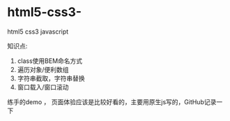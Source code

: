 # html5-css3-
html5  css3  javascript


知识点:
  1.  class使用BEM命名方式
  2.  遍历对象/便利数组
  3.  字符串截取，字符串替换
  4.  窗口载入/窗口滚动
  
  

  
练手的demo ， 页面体验应该是比较好看的，主要用原生js写的，GitHub记录一下
